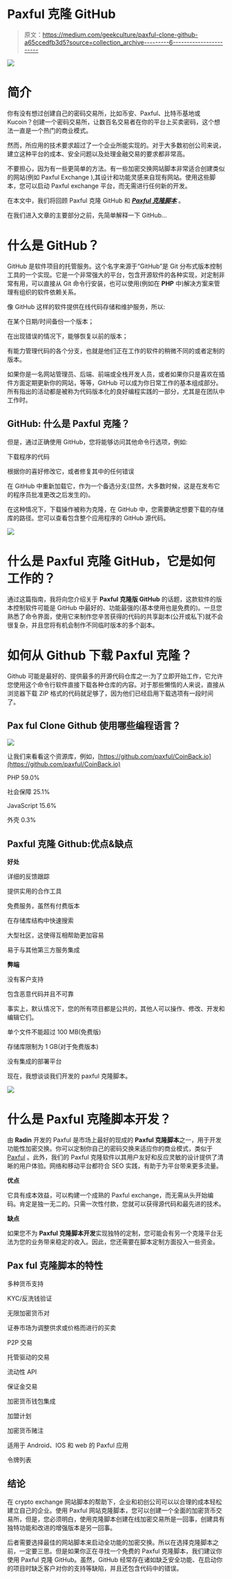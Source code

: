 # Paxful 克隆 GitHub

> 原文：<https://medium.com/geekculture/paxful-clone-github-a65ccedfb3d5?source=collection_archive---------6----------------------->

![](img/40ed8fc23674d3b9e3ae75b13ea304e7.png)

# **简介**

你有没有想过创建自己的密码交易所，比如币安、Paxful、比特币基地或 Kucoin？创建一个密码交易所，让数百名交易者在你的平台上买卖密码，这个想法一直是一个热门的商业模式。

然而，所应用的技术要求超过了一个企业所能实现的。对于大多数初创公司来说，建立这种平台的成本、安全问题以及处理金融交易的要求都非常高。

不要担心，因为有一些更简单的方法。有一些加密交换网站脚本非常适合创建类似的网站(例如 Paxful Exchange ),其设计和功能灵感来自现有网站。使用这些脚本，您可以启动 Paxful exchange 平台，而无需进行任何新的开发。

在本文中，我们将回顾 Paxful 克隆 GitHub 和 [***Paxful 克隆脚本***](https://radindev.com/paxful-clone-script/) 。

在我们进入文章的主要部分之前，先简单解释一下 GitHub…

# **什么是 GitHub？**

GitHub 是软件项目的托管服务。这个名字来源于“GitHub”是 Git 分布式版本控制工具的一个实现。它是一个非常强大的平台，包含开源软件的各种实现，对定制非常有用，可以直接从 Git 命令行安装，也可以使用(例如在 **PHP** 中)解决方案来管理有组织的软件依赖关系。

像 GitHub 这样的软件提供在线代码存储和维护服务，所以:

在某个日期/时间备份一个版本；

在出现错误的情况下，能够恢复以前的版本；

有能力管理代码的各个分支，也就是他们正在工作的软件的稍微不同的或者定制的版本。

如果你是一名网站管理员、后端、前端或全栈开发人员，或者如果你只是喜欢在插件方面定期更新你的网站，等等，GitHub 可以成为你日常工作的基本组成部分。所有指出的活动都是被称为代码版本化的良好编程实践的一部分，尤其是在团队中工作时。

## **GitHub:** **什么是 Paxful 克隆？**

但是，通过正确使用 GitHub，您将能够访问其他命令行选项，例如:

下载程序的代码

根据你的喜好修改它，或者修复其中的任何错误

在 GitHub 中重新加载它，作为一个备选分支(显然，大多数时候，这是在发布它的程序员批准更改之后发生的)。

在这种情况下，下载操作被称为克隆，在 GitHub 中，您需要确定想要下载的存储库的路径。您可以查看包含整个应用程序的 GitHub 源代码。

![](img/86ad1bd3e68ccdd0813842f358a5b65d.png)

# **什么是 Paxful 克隆 GitHub，它是如何工作的？**

通过这篇指南，我将向您介绍关于 **Paxful 克隆版 GitHub** 的话题，这款软件的版本控制软件可能是 GitHub 中最好的、功能最强的(基本使用也是免费的)。一旦您熟悉了命令界面，使用它来制作您辛苦获得的代码的共享副本(公开或私下)就不会很复杂，并且您将有机会制作不同临时版本的多个副本。

# **如何从 Github 下载 Paxful 克隆？**

Github 可能是最好的、提供最多的开源代码仓库之一:为了立即开始工作，它允许您使用这个命令行软件直接下载各种仓库的内容。对于那些懒惰的人来说，直接从浏览器下载 ZIP 格式的代码就足够了，因为他们已经启用下载选项有一段时间了。

## **Pax ful Clone Github 使用哪些编程语言？**

![](img/522964158f3ed6027bf34bbdf9f6d68c.png)

让我们来看看这个资源库，例如，[https://github.com/paxful/CoinBack.io](https://github.com/paxful/CoinBack.io)

PHP 59.0%

社会保障 25.1%

JavaScript 15.6%

外壳 0.3%

## **Paxful 克隆 Github:优点&缺点**

**好处**

详细的反馈跟踪

提供实用的合作工具

免费服务，虽然有付费版本

在存储库结构中快速搜索

大型社区，这使得互相帮助更加容易

易于与其他第三方服务集成

**弊端**

没有客户支持

包含恶意代码并且不可靠

事实上，默认情况下，您的所有项目都是公共的，其他人可以操作、修改、开发和编辑它们。

单个文件不能超过 100 MB(免费版)

存储库限制为 1 GB(对于免费版本)

没有集成的部署平台

现在，我想谈谈我们开发的 paxful 克隆脚本。

![](img/47f4949058db3bb8b655625786e6ef56.png)

# **什么是 Paxful 克隆脚本开发？**

由 **Radin** 开发的 Paxful 是市场上最好的现成的 **Paxful 克隆脚本**之一，用于开发功能性加密交换。你可以定制你自己的密码交换来适应你的商业模式，类似于 [Paxful](https://paxful.com/) 。此外，我们的 Paxful 克隆软件以其用户友好和反应灵敏的设计提供了清晰的用户体验。网络和移动平台都符合 SEO 实践，有助于为平台带来更多流量。

**优点**

它具有成本效益，可以构建一个成熟的 Paxful exchange，而无需从头开始编码。肯定是独一无二的。只需一次性付款，您就可以获得源代码和最先进的技术。

**缺点**

如果您不为 **Paxful 克隆脚本开发**实现独特的定制，您可能会有另一个克隆平台无法为您的业务带来稳定的收入。因此，您还需要在脚本定制方面投入一些资金。

## **Pax ful 克隆脚本的特性**

多种货币支持

KYC/反洗钱验证

无限加密货币对

证券市场为调整供求或价格而进行的买卖

P2P 交易

托管驱动的交易

流动性 API

保证金交易

加密货币钱包集成

加盟计划

加密货币赌注

适用于 Android、IOS 和 web 的 Paxful 应用

令牌列表

## **结论**

在 crypto exchange 网站脚本的帮助下，企业和初创公司可以以合理的成本轻松建立自己的企业。使用 Paxful 网站克隆脚本，您可以创建一个全面的加密货币交易所，但是，您必须明白，使用克隆脚本创建在线加密交易所是一回事，创建具有独特功能和改进的增强版本是另一回事。

后者需要选择最佳的网站脚本来启动全功能的加密交换。所以在选择克隆脚本之前，一定要三思。但是如果你正在寻找一个免费的 Paxful 克隆脚本，我们建议你使用 Paxful 克隆 GitHub。虽然，GitHub 经常存在诸如缺乏安全功能、在启动你的项目时缺乏客户对你的支持等缺陷，并且还包含代码中的错误。